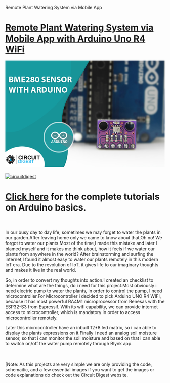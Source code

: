 Remote Plant Watering System via Mobile App
# [Remote Plant Watering System via Mobile App with Arduino Uno R4 WiFi](https://circuitdigest.com/microcontroller-projects/)

<img src="https://github.com/Circuit-Digest/Basic-Arduino-Tutorials-for-Beginners-/blob/main/BMP280%20Pressure%20Sensor%20with%20Arduino/images/BMP280_sensor_title.jpg" width="" alt="alt_text" title="image_tooltip">
<br>

<br>
<a href="https://circuitdigest.com/tags/arduino"><img src="https://img.shields.io/static/v1?label=&labelColor=505050&message=Arduino Basic Tutorials Circuit Digest&color=%230076D6&style=social&logo=google-chrome&logoColor=%230076D6" alt="circuitdigest"/></a>
<br>

[<h1>Click here](https://circuitdigest.com/tags/arduino) for the complete tutorials on Arduino basics.</h1>


<br>
<br>
In our busy day to day life, sometimes we may forget to water the plants in our garden.After leaving home only we came to know about that,Oh no! We forgot to water our plants.Most of the time,I made this mistake and later I blamed myself and it makes me think about, how it feels if we water our plants from anywhere in the world? After brainstorming and surfing the internet,I found it almost easy to water our plants remotely in this modern IoT era. Due to the revolution of IoT, it gives life to our imaginary thoughts and makes it live in the real world.

So, in order to convert my thoughts into action.I created an checklist to determine what are the things, do i need for this project.Most obviously i need electric pump to water the plants, in order to control the pump, I need microcontroller.For Microcontroller i decided to pick Arduino UNO R4 WIFI, because it has most powerful RA4M1 microprocessor from Renesas with the ESP32-S3  from Espressif. With its wifi capability, we can provide internet access to microcontroller, which is mandatory in order to access microcontroller remotely.

Later this microcontroller have an inbuilt 12*8 led matrix, so i can able to display the plants expressions on it.Finally i need an analog soil moisture sensor, so that i can monitor the soil moisture and based on that i can able to switch on/off the water pump remotely through Blynk app.

<br>
<br>
[Note: As this projects are very simple we are only providing the code, schemaitic, and a few essential images if you want to get the images or code explanations do check out the Circuit Digest website.
<br>
<br>

